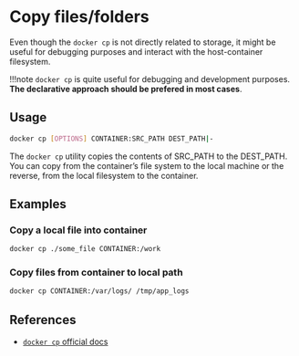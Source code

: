 # Copy files/folders

Even though the `docker cp` is not directly related to storage, it might be useful for debugging purposes and interact with the host-container filesystem.

!!!note
    `docker cp` is quite useful for debugging and development purposes. **The declarative approach should be prefered in most cases**.


## Usage

```bash
docker cp [OPTIONS] CONTAINER:SRC_PATH DEST_PATH|-
```

The `docker cp` utility copies the contents of SRC_PATH to the DEST_PATH. You can copy from the container’s file system to the local machine or the reverse, from the local filesystem to the container.

## Examples

### Copy a local file into container

```bash
docker cp ./some_file CONTAINER:/work
```

### Copy files from container to local path

```bash
docker cp CONTAINER:/var/logs/ /tmp/app_logs
```

## References

- [`docker cp` official docs](https://docs.docker.com/engine/reference/commandline/cp/)
